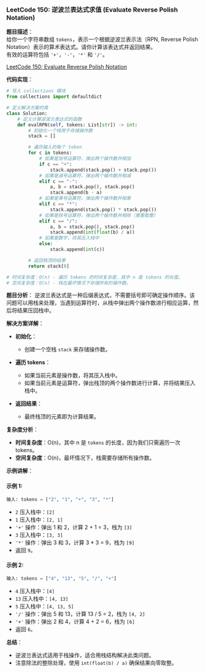### LeetCode 150: 逆波兰表达式求值 (Evaluate Reverse Polish Notation)

**题目描述**：  
给你一个字符串数组 `tokens`，表示一个根据逆波兰表示法（RPN, Reverse Polish Notation）表示的算术表达式。请你计算该表达式并返回结果。  
有效的运算符包括 `'+'`，`'-'`，`'*'` 和 `'/'`。

[LeetCode 150: Evaluate Reverse Polish Notation](https://leetcode.com/problems/evaluate-reverse-polish-notation/)

**代码实现**：
```python
# 导入 collections 模块
from collections import defaultdict

# 定义解决方案的类
class Solution:
    # 定义计算逆波兰表达式的函数
    def evalRPN(self, tokens: List[str]) -> int:
        # 初始化一个栈用于存储操作数
        stack = []

        # 遍历输入的每个 token
        for c in tokens:
            # 如果是加号运算符，弹出两个操作数并相加
            if c == "+":
                stack.append(stack.pop() + stack.pop())
            # 如果是减号运算符，弹出两个操作数并相减
            elif c == "-":
                a, b = stack.pop(), stack.pop()
                stack.append(b - a)
            # 如果是乘号运算符，弹出两个操作数并相乘
            elif c == "*":
                stack.append(stack.pop() * stack.pop())
            # 如果是除号运算符，弹出两个操作数并相除（需要取整）
            elif c == "/":
                a, b = stack.pop(), stack.pop()
                stack.append(int(float(b) / a))
            # 如果是数字，将其压入栈中
            else:
                stack.append(int(c))

        # 返回栈顶的结果
        return stack[0]

# 时间复杂度：O(n) - 遍历 tokens 的时间复杂度，其中 n 是 tokens 的长度。
# 空间复杂度：O(n) - 栈在最坏情况下存储所有的操作数。
```

**题目分析**：
逆波兰表达式是一种后缀表达式，不需要括号即可确定操作顺序。该问题可以用栈来处理，当遇到运算符时，从栈中弹出两个操作数进行相应运算，然后将结果压回栈中。

**解决方案详解**：

- **初始化**：
  - 创建一个空栈 `stack` 来存储操作数。

- **遍历 tokens**：
  - 如果当前元素是操作数，将其压入栈中。
  - 如果当前元素是运算符，弹出栈顶的两个操作数进行计算，并将结果压入栈中。
  
- **返回结果**：
  - 最终栈顶的元素即为计算结果。

**复杂度分析**：
- **时间复杂度**：O(n)，其中 n 是 `tokens` 的长度，因为我们只需遍历一次 tokens。
- **空间复杂度**：O(n)，最坏情况下，栈需要存储所有操作数。

**示例讲解**：

#### 示例 1:

```python
输入: tokens = ["2", "1", "+", "3", "*"]
```
- `2` 压入栈中：`[2]`
- `1` 压入栈中：`[2, 1]`
- `'+'` 操作：弹出 1 和 2，计算 2 + 1 = 3，栈为 `[3]`
- `3` 压入栈中：`[3, 3]`
- `'*'` 操作：弹出 3 和 3，计算 3 * 3 = 9，栈为 `[9]`
- 返回 `9`。

#### 示例 2:

```python
输入: tokens = ["4", "13", "5", "/", "+"]
```
- `4` 压入栈中：`[4]`
- `13` 压入栈中：`[4, 13]`
- `5` 压入栈中：`[4, 13, 5]`
- `'/'` 操作：弹出 5 和 13，计算 13 / 5 = 2，栈为 `[4, 2]`
- `'+'` 操作：弹出 2 和 4，计算 4 + 2 = 6，栈为 `[6]`
- 返回 `6`。

**总结**：
- 逆波兰表达式适用于栈操作，适合用栈结构解决此类问题。  
- 注意除法的整除处理，使用 `int(float(b) / a)` 确保结果向零取整。
